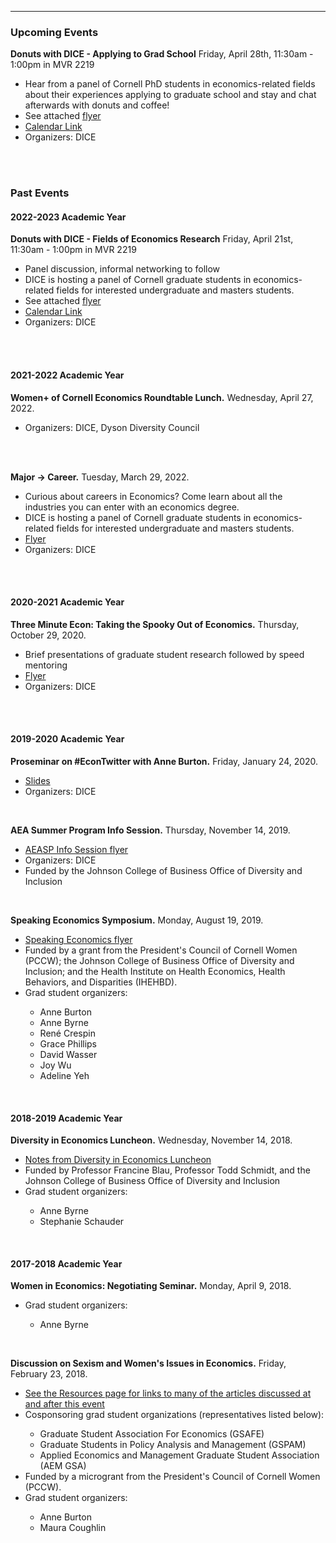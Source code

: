 
---

<!--
layout: page
title: Events
description: Upcoming and past events organized by Diversity in Cornell Economics members
---
-->

<!--[click here for the most recent version of the paper]({{ BASE_PATH}}/pages/working_papers/sample-working-paper.pdf)-->


<!-- Note: this is how to write a comment in HTML. Everything in here won't show up on your webpage.-->

<!--
To increase the size of the title, use fewer # in front of the paper title.
To decrease the size of the title, use more #. 
To remove the italics, remove the * before and after the description
To remove the underline from the title, remove the <u> tags (<u> and </u>)
-->



<html lang="en">
  <head>
    <meta charset="utf-8">
    <meta name="description" content="Events">
    <style type="text/css">
    <!--
      .tab { margin-left: 40px; }
      -->
    </style>
  </head>

 <body>

<div class="page-header">
  <h3>Upcoming Events </h3>
</div>



<strong>Donuts with DICE - Applying to Grad School</strong> Friday, April 28th, 11:30am - 1:00pm in MVR 2219
<ul>
<li>Hear from a panel of Cornell PhD students in economics-related fields about their experiences applying to graduate school and stay and chat afterwards with donuts and coffee! </li>
<li>See attached <a href="{{ BASE_PATH }}/assets/DONUTS W DICE - APRIL 28.pdf">flyer</a></li>
<li><a href="https://mail.google.com/mail/u/0?ui=2&ik=7129b3a362&attid=0.0.2&permmsgid=msg-f:1763631574236433738&th=1879ad9299068d4a&view=att&disp=safe">Calendar Link</a></li>
<li> Organizers: DICE </li>
</ul>


<div class="row-fluid">
  <div class="span12">
   <br/>
   <br/>

<div class="page-header">
<h3>Past Events </h3>
</div>

<div class="page-header">
<h4>2022-2023 Academic Year</h4>
</div>

<strong>Donuts with DICE - Fields of Economics Research</strong> Friday, April 21st, 11:30am - 1:00pm in MVR 2219
<ul>
<li>Panel discussion, informal networking to follow</li>
<li>DICE is hosting a panel of Cornell graduate students in economics-related fields for interested undergraduate and masters students.</li>
<li>See attached <a href="{{ BASE_PATH }}/assets/DONUTS_W_DICE-APRIL_21.pdf">flyer</a></li>
<li><a href="https://mail.google.com/mail/u/0?ui=2&ik=7129b3a362&attid=0.0.2&permmsgid=msg-f:1762916478425579501&th=18772332613d3fed&view=att&disp=safe">Calendar Link</a></li>
<li> Organizers: DICE </li>
</ul>

<br/>
<br/>

<div class="page-header">
<h4>2021-2022 Academic Year</h4>
</div>

<strong>Women+ of Cornell Economics Roundtable Lunch.</strong> Wednesday, April 27, 2022.
<ul>
<li> Organizers: DICE, Dyson Diversity Council </li>
</ul>

<br/>
<br/>

<strong>Major &rarr; Career.</strong> Tuesday, March 29, 2022.
<ul>
<li>Curious about careers in Economics? Come learn about all the industries you can enter with an economics degree.</li>
<li>DICE is hosting a panel of Cornell graduate students in economics-related fields for interested undergraduate and masters students.</li>
<li><a href="{{ BASE_PATH }}/assets/dice_major_career.pdf">Flyer</a></li>
<li> Organizers: DICE </li>
</ul>

<br/>
<br/>

<div class="page-header">
<h4>2020-2021 Academic Year</h4>
</div>

<strong>Three Minute Econ: Taking the Spooky Out of Economics.</strong> Thursday, October 29, 2020.
<ul>
<li>Brief presentations of graduate student research followed by speed mentoring</li>
<li><a href="{{ BASE_PATH }}/assets/Three Minute Economics.pdf">Flyer</a></li>
<li> Organizers: DICE </li>
</ul>

<br/>
<br/>

<div class="page-header">
<h4>2019-2020 Academic Year</h4>
</div>

<strong>Proseminar on #EconTwitter with Anne Burton.</strong> Friday, January 24, 2020.
<ul>
<li><a href="{{ BASE_PATH }}/assets/burton_econtwitter_slides.pdf">Slides</a></li>
<li>  Organizers: DICE </li>
</ul>

<br/>



<strong>AEA Summer Program Info Session.</strong> Thursday, November 14, 2019.
<ul>
<li><a href="{{ BASE_PATH }}/assets/AEASP_info_session_cornell.pdf">AEASP Info Session flyer</a></li>
<li> Organizers: DICE </li>
<li> Funded by the Johnson College of Business Office of Diversity and Inclusion </li>
</ul>


<br/>

<strong>Speaking Economics Symposium.</strong> Monday, August 19, 2019.
<ul>
<li><a href="{{ BASE_PATH }}/assets/Speaking Economics.pdf">Speaking Economics flyer</a></li>
<li> Funded by a grant from the President's Council of Cornell Women (PCCW); the Johnson College of Business Office of Diversity and Inclusion; and the Health Institute on Health Economics, Health Behaviors, and Disparities (IHEHBD). </li>
<li> Grad student organizers: </li>
<ul TYPE="circle">
<li>Anne Burton</li>
<li>Anne Byrne</li>
<li>Ren&eacute; Crespin</li>
<li>Grace Phillips</li>
<li>David Wasser</li>
<li>Joy Wu</li>
<li>Adeline Yeh</li>
</ul>
</ul>


<br/>
<div class="page-header">
<h4>2018-2019 Academic Year</h4>
</div>

<strong>Diversity in Economics Luncheon.</strong> Wednesday, November 14, 2018.
<ul>
<li><a href="{{ BASE_PATH}}/assets/Diversity Luncheon Notes.pdf">Notes from Diversity in Economics Luncheon</a></li>
<li>Funded by Professor Francine Blau, Professor Todd Schmidt, and the Johnson College of Business Office of Diversity and Inclusion </li>
<li> Grad student organizers: </li>
<ul TYPE="circle">
<li>Anne Byrne</li>
<li>Stephanie Schauder</li>
</ul>
</ul>

<br/>

<div class="page-header">
<h4>2017-2018 Academic Year</h4>
</div>

<strong>Women in Economics: Negotiating Seminar.</strong> Monday, April 9, 2018.
<ul>
<li> Grad student organizers: </li>
<ul TYPE="circle">
<li>Anne Byrne</li>
</ul>
</ul>

<br/>

<strong>Discussion on Sexism and Women's Issues in Economics.</strong> Friday, February 23, 2018.
<ul>
<li><a href="{{ BASE_PATH}}/pages/resources.html">See the Resources page for links to many of the articles discussed at and after this event</a></li>
<li> Cosponsoring grad student organizations (representatives listed below): </li>
<ul TYPE="circle">
<li>Graduate Student Association For Economics (GSAFE)</li>
<li>Graduate Students in Policy Analysis and Management (GSPAM)</li>
<li>Applied Economics and Management Graduate Student Association (AEM GSA)</li>
</ul>
<li> Funded by a microgrant from the President's Council of Cornell Women (PCCW). </li>
<li> Grad student organizers: </li>
<ul TYPE="circle">
<li>Anne Burton</li>
<li>Maura Coughlin</li>
</ul>
</ul>

<div class="page-header"></div>

<br/>
<br/>
<br/>


<span id="lastModified"></span>




</body>
    
</html>
